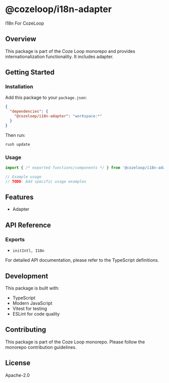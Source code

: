 # @cozeloop/i18n-adapter

I18n For CozeLoop

## Overview

This package is part of the Coze Loop monorepo and provides internationalization functionality. It includes adapter.

## Getting Started

### Installation

Add this package to your `package.json`:

```json
{
  "dependencies": {
    "@cozeloop/i18n-adapter": "workspace:*"
  }
}
```

Then run:

```bash
rush update
```

### Usage

```typescript
import { /* exported functions/components */ } from '@cozeloop/i18n-adapter';

// Example usage
// TODO: Add specific usage examples
```

## Features

- Adapter

## API Reference

### Exports

- `initIntl, I18n`


For detailed API documentation, please refer to the TypeScript definitions.

## Development

This package is built with:

- TypeScript
- Modern JavaScript
- Vitest for testing
- ESLint for code quality

## Contributing

This package is part of the Coze Loop monorepo. Please follow the monorepo contribution guidelines.

## License

Apache-2.0
